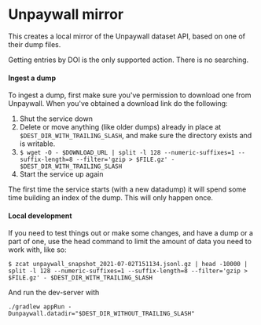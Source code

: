 # Unpaywall mirror

This creates a local mirror of the Unpaywall dataset API, based on one of their dump files.

Getting entries by DOI is the only supported action. There is no searching. 

#### Ingest a dump
To ingest a dump, first make sure you've permission to download one from Unpaywall.
When you've obtained a download link do the following:

1. Shut the service down
1. Delete or move anything (like older dumps) already in place at ```$DEST_DIR_WITH_TRAILING_SLASH```, and make sure the directory exists and is writable.
1. ``` $ wget -O - $DOWNLOAD_URL | split -l 128 --numeric-suffixes=1 --suffix-length=8 --filter='gzip > $FILE.gz' - $DEST_DIR_WITH_TRAILING_SLASH ```
1. Start the service up again

The first time the service starts (with a new datadump) it will spend some time building an index of the dump. This will only happen once.

#### Local development

If you need to test things out or make some changes, and have a dump or a part of one, use the head command to limit the amount of data you need to work with, like so:
```
$ zcat unpaywall_snapshot_2021-07-02T151134.jsonl.gz | head -10000 | split -l 128 --numeric-suffixes=1 --suffix-length=8 --filter='gzip > $FILE.gz' - $DEST_DIR_WITH_TRAILING_SLASH
```
And run the dev-server with
``` 
./gradlew appRun -Dunpaywall.datadir="$DEST_DIR_WITHOUT_TRAILING_SLASH"
```

